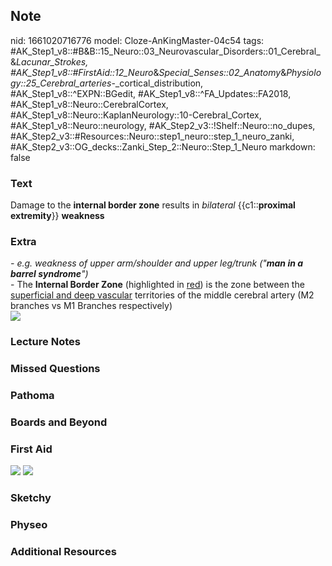 ## Note
nid: 1661020716776
model: Cloze-AnKingMaster-04c54
tags: #AK_Step1_v8::#B&B::15_Neuro::03_Neurovascular_Disorders::01_Cerebral_&_Lacunar_Strokes, #AK_Step1_v8::#FirstAid::12_Neuro_&_Special_Senses::02_Anatomy_&_Physiology::25_Cerebral_arteries_-_cortical_distribution, #AK_Step1_v8::^EXPN::BGedit, #AK_Step1_v8::^FA_Updates::FA2018, #AK_Step1_v8::Neuro::CerebralCortex, #AK_Step1_v8::Neuro::KaplanNeurology::10-Cerebral_Cortex, #AK_Step1_v8::Neuro::neurology, #AK_Step2_v3::!Shelf::Neuro::no_dupes, #AK_Step2_v3::#Resources::Neuro::step1_neuro::step_1_neuro_zanki, #AK_Step2_v3::OG_decks::Zanki_Step_2::Neuro::Step_1_Neuro
markdown: false

### Text
<div>
  Damage to the <b>internal border zone</b> results in
  <i>bilateral</i> {{c1::<b>proximal</b> <b>extremity</b>}}
  <b>weakness</b>
</div>

### Extra
<div>
  <i>- e.g. weakness of upper arm/shoulder and upper leg/trunk
  ("<b>man in a barrel syndrome</b>")</i>
</div>
<div>
  - The <b>Internal Border Zone</b> (highlighted in <u>red</u>) is
  the zone between the <u>superficial and deep vascular</u>
  territories of the middle cerebral artery (M2 branches vs M1
  Branches respectively)
</div>
<div><img src="paste-91160680857601.jpg" class="resizer"></div>

### Lecture Notes


### Missed Questions


### Pathoma


### Boards and Beyond


### First Aid
<img src="tmpctFC96.png"> <img src="tmp5jO3V3.png">

### Sketchy


### Physeo


### Additional Resources

